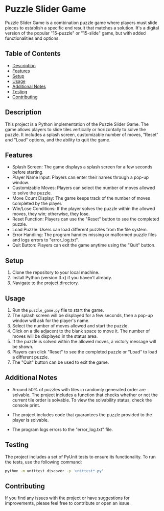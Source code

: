 # Puzzle Slider Game

Puzzle Slider Game is a combination puzzle game where players must slide pieces to establish a specific end result that matches a solution. It's a digital version of the popular "15-puzzle" or "15-slide" game, but with added functionalities and options.

## Table of Contents

- [Description](#description)
- [Features](#features)
- [Setup](#setup)
- [Usage](#usage)
- [Additional Notes](#additional-notes)
- [Testing](#testing)
- [Contributing](#contributing)

## Description

This project is a Python implementation of the Puzzle Slider Game. The game allows players to slide tiles vertically or horizontally to solve the puzzle. It includes a splash screen, customizable number of moves, "Reset" and "Load" options, and the ability to quit the game.

## Features

- Splash Screen: The game displays a splash screen for a few seconds before starting.
- Player Name Input: Players can enter their names through a pop-up window.
- Customizable Moves: Players can select the number of moves allowed to solve the puzzle.
- Move Count Display: The game keeps track of the number of moves completed by the player.
- Win/Lose Conditions: If the player solves the puzzle within the allowed moves, they win; otherwise, they lose.
- Reset Function: Players can use the "Reset" button to see the completed puzzle.
- Load Puzzle: Users can load different puzzles from the file system.
- Error Handling: The program handles missing or malformed puzzle files and logs errors to "error_log.txt".
- Quit Button: Players can exit the game anytime using the "Quit" button.

## Setup

1. Clone the repository to your local machine.
2. Install Python (version 3.x) if you haven't already.
3. Navigate to the project directory.

## Usage

1. Run the `puzzle_game.py` file to start the game.
2. The splash screen will be displayed for a few seconds, then a pop-up window will ask for the player's name.
3. Select the number of moves allowed and start the puzzle.
4. Click on a tile adjacent to the blank space to move it. The number of moves will be displayed in the status area.
5. If the puzzle is solved within the allowed moves, a victory message will be shown.
6. Players can click "Reset" to see the completed puzzle or "Load" to load a different puzzle.
7. The "Quit" button can be used to exit the game.

## Additional Notes

- Around 50% of puzzles with tiles in randomly generated order are solvable. The project includes a function that checks whether or not the current tile order is solvable. To view the solvability status, check the console print.

- The project includes code that guarantees the puzzle provided to the player is solvable.

- The program logs errors to the "error_log.txt" file.

## Testing

The project includes a set of PyUnit tests to ensure its functionality. To run the tests, use the following command:

```bash
python -m unittest discover -p 'unittest*.py'
```

## Contributing

If you find any issues with the project or have suggestions for improvements, please feel free to contribute or open an issue.